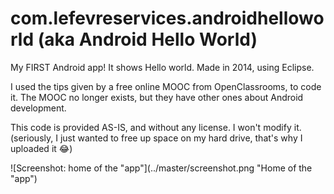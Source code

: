 # com.lefevreservices.androidhelloworld (aka Android Hello World)
My FIRST Android app! It shows Hello world. Made in 2014, using Eclipse.

I used the tips given by a free online MOOC from OpenClassrooms, to code it. The MOOC no longer exists, but they have other ones about Android development.

This code is provided AS-IS, and without any license. I won't modify it.
(seriously, I just wanted to free up space on my hard drive, that's why I uploaded it 😂)

![Screenshot: home of the "app"](../master/screenshot.png "Home of the "app")
